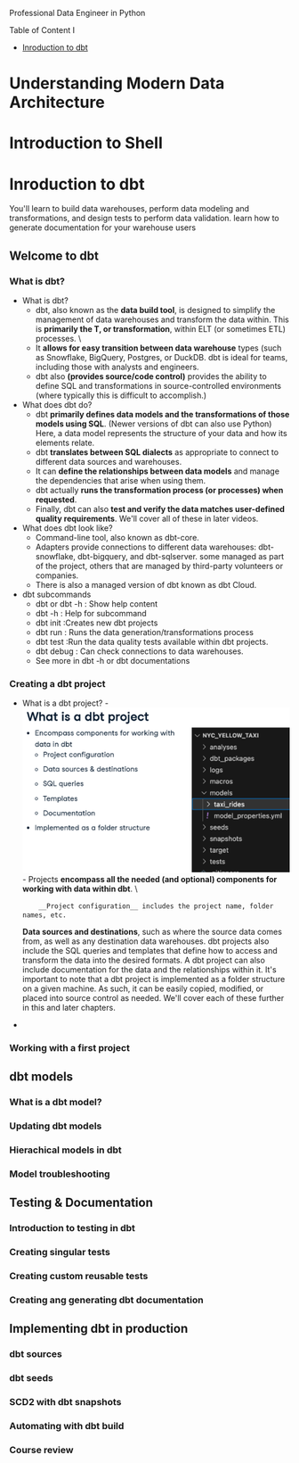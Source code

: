 Professional Data Engineer in Python

Table of Content I
- [Inroduction to dbt](#inroduction-to-dbt)



# Understanding Modern Data Architecture
# Introduction to Shell

# Inroduction to dbt
You'll learn to build data warehouses, perform data modeling and transformations, and design tests to perform data validation.  learn how to generate documentation for your warehouse users
## Welcome to dbt
### What is dbt?
- What is dbt?
    - dbt, also known as the __data build tool__, is designed to simplify the management of data warehouses and transform the data within. This is __primarily the T, or transformation__, within ELT (or sometimes ETL) processes. \
    - It __allows for easy transition between data warehouse__ types (such as Snowflake, BigQuery, Postgres, or DuckDB. dbt is ideal for teams, including those with analysts and engineers.
    - dbt also __(provides source/code control)__ provides the ability to define SQL and transformations in source-controlled environments (where typically this is difficult to accomplish.)
- What does dbt do?
    - dbt __primarily defines data models and the transformations of those models using SQL__. (Newer versions of dbt can also use Python)\
    Here, a data model represents the structure of your data and how its elements relate. 
    - dbt __translates between SQL dialects__ as appropriate to connect to different data sources and warehouses.
    - It can __define the relationships between data models__ and manage the dependencies that arise when using them.
    - dbt actually __runs the transformation process (or processes) when requested__.
    - Finally, dbt can also __test and verify the data matches user-defined quality requirements__. We'll cover all of these in later videos.
- What does dbt look like?
    - Command-line tool, also known as dbt-core.
    - Adapters provide connections to different data warehouses: dbt-snowflake, dbt-bigquery, and dbt-sqlserver.  some managed as part of the project, others that are managed by third-party volunteers or companies. 
    - There is also a managed version of dbt known as dbt Cloud. 
- dbt subcommands
    - dbt  or dbt -h : Show help content
    - dbt <subcommand> -h : Help for subcommand
    - dbt init :Creates new dbt projects
    - dbt run : Runs the data generation/transformations process
    - dbt test :Run the data quality tests available within dbt projects.
    - dbt debug : Can check connections to data warehouses.
    - See more in dbt -h or dbt documentations
### Creating a dbt project
- What is a dbt project?
      - ![img](images/03_01.png) 
      - Projects __encompass all the needed (and optional) components for working with data within dbt__. \
  
          __Project configuration__ includes the project name, folder names, etc.
  __Data sources and destinations__, such as where the source data comes from, as well as any destination data warehouses. dbt projects also include the SQL queries and templates that define how to access and transform the data into the desired formats. A dbt project can also include documentation for the data and the relationships within it. It's important to note that a dbt project is implemented as a folder structure on a given machine. As such, it can be easily copied, modified, or placed into source control as needed. We'll cover each of these further in this and later chapters.
- 
### Working with a first project

## dbt models
### What is a dbt model?
### Updating dbt models
### Hierachical models in dbt
### Model troubleshooting
## Testing & Documentation
### Introduction to testing in dbt
### Creating singular tests
### Creating custom reusable tests
### Creating ang generating dbt documentation
## Implementing dbt in production
### dbt sources
### dbt seeds
### SCD2 with dbt snapshots
### Automating with dbt build
### Course review
